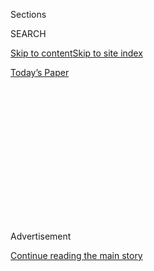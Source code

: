 <div id="app">

<div>

<div>

<div>

<div class="NYTAppHideMasthead css-1q2w90k e1suatyy0">

<div class="section css-ui9rw0 e1suatyy2">

<div class="css-eph4ug er09x8g0">

<div class="css-6n7j50">

</div>

<span class="css-1dv1kvn">Sections</span>

<div class="css-10488qs">

<span class="css-1dv1kvn">SEARCH</span>

</div>

[Skip to content](#site-content)[Skip to site
index](#site-index)

</div>

<div class="css-10698na e1huz5gh0">

</div>

</div>

<div id="masthead-bar-one" class="section hasLinks css-15hmgas e1csuq9d3">

<div class="css-uqyvli e1csuq9d0">

</div>

<div class="css-1uqjmks e1csuq9d1">

</div>

<div class="css-9e9ivx">

[](https://myaccount.nytimes3xbfgragh.onion/auth/login?response_type=cookie&client_id=vi)

</div>

<div class="css-1bvtpon e1csuq9d2">

[Today’s
Paper](https://www.nytimes3xbfgragh.onion/section/todayspaper)

</div>

</div>

</div>

</div>

<div data-aria-hidden="false">

<div id="site-content" data-role="main">

<div>

<div class="css-1aor85t" style="opacity:0.000000001;z-index:-1;visibility:hidden">

<div class="css-1hqnpie">

<div class="css-epjblv">

<span class="css-17xtcya">[Opinion](/section/opinion)</span><span class="css-x15j1o">|</span><span class="css-fwqvlz">To
Sway Swing Voters, Try
Empathy</span>

</div>

<div class="css-k008qs">

<div class="css-1iwv8en">

<span class="css-18z7m18"></span>

<div>

</div>

</div>

<span class="css-1n6z4y">https://nyti.ms/2SgGzUJ</span>

<div class="css-1705lsu">

<div class="css-4xjgmj">

<div class="css-4skfbu" data-role="toolbar" data-aria-label="Social Media Share buttons, Save button, and Comments Panel with current comment count" data-testid="share-tools">

  - 
  - 
  - 
  - 
    
    <div class="css-6n7j50">
    
    </div>

  - 

</div>

</div>

</div>

</div>

</div>

</div>

<div id="NYT_TOP_BANNER_REGION" class="css-13pd83m">

</div>

<div id="top-wrapper" class="css-1sy8kpn">

<div id="top-slug" class="css-l9onyx">

Advertisement

</div>

[Continue reading the main
story](#after-top)

<div class="ad top-wrapper" style="text-align:center;height:100%;display:block;min-height:250px">

<div id="top" class="place-ad" data-position="top" data-size-key="top">

</div>

</div>

<div id="after-top">

</div>

</div>

<div>

<div class="css-v5btjw etb61u70">

<div class="css-v05ibm etb61u71">

[Opinion](/section/opinion)

</div>

</div>

<div id="sponsor-wrapper" class="css-1hyfx7x">

<div id="sponsor-slug" class="css-19vbshk">

Supported by

</div>

[Continue reading the main
story](#after-sponsor)

<div id="sponsor" class="ad sponsor-wrapper" style="text-align:center;height:100%;display:block">

</div>

<div id="after-sponsor">

</div>

</div>

<div class="css-186x18t">

FIXES

</div>

<div class="css-1vkm6nb ehdk2mb0">

# To Sway Swing Voters, Try Empathy

</div>

A Brooklyn organization trains canvassers to engage with prospective
voters about their hopes and disappointments, not just give them a
candidate’s talking points.

<div class="css-18e8msd">

<div class="css-vp77d3 epjyd6m0">

<div class="css-1baulvz">

By <span class="css-1baulvz last-byline" itemprop="name">Michael
Massing</span>

<div class="css-8atqhb">

Mr. Massing writes about politics, the media, and social issues.

</div>

</div>

</div>

  - Feb. 4,
    2020

  - 
    
    <div class="css-4xjgmj">
    
    <div class="css-d8bdto" data-role="toolbar" data-aria-label="Social Media Share buttons, Save button, and Comments Panel with current comment count" data-testid="share-tools">
    
      - 
      - 
      - 
      - 
        
        <div class="css-6n7j50">
        
        </div>
    
      - 
    
    </div>
    
    </div>

</div>

<div class="css-79elbk" data-testid="photoviewer-wrapper">

<div class="css-z3e15g" data-testid="photoviewer-wrapper-hidden">

</div>

<div class="css-1a48zt4 ehw59r15" data-testid="photoviewer-children">

![<span class="css-16f3y1r e13ogyst0" data-aria-hidden="true">Changing
the Conversation volunteers Elycia Lerman and Carin Barbanel review
lists before knocking on doors in Doylestown, Pa., in December
2019.</span><span class="css-cnj6d5 e1z0qqy90" itemprop="copyrightHolder"><span class="css-1ly73wi e1tej78p0">Credit...</span><span><span>Larry
Browne</span></span></span>](https://static01.graylady3jvrrxbe.onion/images/2020/02/04/opinion/04FIXESMassing/merlin_168178077_0498721c-5700-423b-a3fb-73ef84e982f1-articleLarge.jpg?quality=75&auto=webp&disable=upscale)

</div>

</div>

</div>

<div class="section meteredContent css-1r7ky0e" name="articleBody" itemprop="articleBody">

<div class="css-1fanzo5 StoryBodyCompanionColumn">

<div class="css-53u6y8">

It’s a truism that America has been gripped by tribalism, polarization
and rage. But what if it were possible to have a civil conversation with
an unlike-minded stranger? To find common ground and even persuade that
person to think differently?

In early December in Doylestown, Pa., a group of canvassers trained by a
liberal grass-roots organization tried to do just that.

Thirty of them set out with trepidation from the student center at
Delaware Valley University to knock on doors in Bucks County — a swing
district that Hillary Clinton won by only 2,700 votes in 2016. (Mr.
Trump won Pennsylvania by just 44,300 votes.) Each canvasser had a list
of several dozen registered but infrequent voters to approach and
encourage to vote Democratic.

</div>

</div>

<div class="css-1fanzo5 StoryBodyCompanionColumn">

<div class="css-53u6y8">

But these were not traditional canvassers. They were not working for a
particular candidate, nor did they have a set of fixed talking points to
hurriedly deliver. Instead, they hoped to engage people in a 10- to
20-minute conversation that would forge a connection based on shared
values. Normally, canvassers seek to identify their party’s base and
mobilize its members. These canvassers were trying instead to reach
across the political and cultural divide.

</div>

</div>

<div class="css-79elbk" data-testid="photoviewer-wrapper">

<div class="css-z3e15g" data-testid="photoviewer-wrapper-hidden">

</div>

<div class="css-1a48zt4 ehw59r15" data-testid="photoviewer-children">

![<span class="css-16f3y1r e13ogyst0" data-aria-hidden="true">Changing
the Conversation volunteer Susan Shapiro helping lead a December
training session in Doylestown, Pa., last
December.</span><span class="css-cnj6d5 e1z0qqy90" itemprop="copyrightHolder"><span class="css-1ly73wi e1tej78p0">Credit...</span><span>Larry
Browne</span></span>](https://static01.graylady3jvrrxbe.onion/images/2020/02/04/opinion/04FIXESMassing2/merlin_168178071_465e617c-0fd2-432a-bce2-95ba36afcba8-articleLarge.jpg?quality=75&auto=webp&disable=upscale)

</div>

</div>

<div class="css-1fanzo5 StoryBodyCompanionColumn">

<div class="css-53u6y8">

Their technique is known as deep canvassing. It stresses active
listening and empathetic dialogue, rather than facts and arguments. A
leading advocate for it is [Changing the Conversation
Together](https://www.ctctogether.org/), a shoestring operation in
Brooklyn. In early November, the organization held a two-and-a-half-hour
training workshop for 20 volunteers. It was led by its director, Adam
Barbanel-Fried. A bearded 43-year-old who worked for years as a
community organizer using the principles of Saul Alinsky, Mr.
Barbanel-Fried began by describing the group’s success in the 2018
congressional race in New York’s 11th District. Made up of Staten Island
and a slice of Brooklyn, it was the only New York City district to back
Mr. Trump in 2016.

The organization recruited and trained nearly 300 canvassers to work in
Staten Island in support of the Democratic candidate, [Max
Rose](https://www.nytimes3xbfgragh.onion/2018/11/07/nyregion/what-max-rose-can-teach-democrats-about-beating-republicans.html).
They had more than 1,900 conversations — Mr. Rose won the district as a
whole and took Staten Island by 1,800 votes. A postelection survey by
the organization found that 65 percent of those who were canvassed
reported voting Democratic, compared to 45 percent in the same
neighborhoods who were not canvassed.

One of the [few studies of the efficacy of deep
canvassing](https://science.sciencemag.org/content/352/6282/220.full)
appeared in Science magazine in 2016. The authors studied 56 canvassers
who went door to door in South Florida targeting prejudice against
transgender individuals. They found that a single 10-minute conversation
that encouraged seeing the perspective of others “substantially reduced
transphobic,” with the effects lasting at least three months.

Now Changing the Conversation Together is trying to use this approach at
the national level. But it aspires to more than putting a Democrat in
the White House. “We want to form a national corps of deep canvassers
that embraces compassion and inclusion,” Mr. Barbanel-Fried said.
“There’s a whole world of [voters in the
middle](https://www.nytimes3xbfgragh.onion/2020/06/29/us/politics/trump-swing-voters.html)
longing for connection.”

</div>

</div>

<div class="css-1fanzo5 StoryBodyCompanionColumn">

<div class="css-53u6y8">

Storytelling is the key to achieving that connection, he said. Each
volunteer is expected to tell voters a story about a person he or she
loves — and listen to the voter tell a similar story. In a role-playing
exercise, Mr. Barbanel-Fried talked about his 93-year-old father, who
read history books to him when he was young. “He really taught me that
history doesn’t just happen and isn’t just a random series of dates you
have to memorize, but that they’re a series of choices that people
make,” he said. “This year, when I vote, I’m thinking about my
father.”

After the volunteers divided into subgroups to practice their own
stories, each was given a two-page script. Canvassers were to begin by
asking voters what they would say to President Trump if given the
opportunity. Then, after acknowledging that they usually vote
Democratic, they were to ask voters to rate their likely voting
preference on a scale of zero (for unwaveringly Republican) to 10
(steadfastly Democratic).

Then came the personal story. “Try to use the word LOVE,” the script
advised. After the voter told his or her own story, the canvasser was to
note how the voter’s values seemed to conflict with those of the
president, who, they would say, “appeals to the worst human tendencies.”
At the end, the canvasser was to ask the voter to again rate her or his
preference on the zero to 10 scale.

Some volunteers said they thought that talking about love was corny or
too personal. Mr. Barbanel-Fried insisted that it was critical to
connecting. There is a group of Trump loyalists whose votes can’t be
affected, he said, “but there are people whose values we share, and
we’re trying to show them that there’s a cognitive dissonance in their
lives” between their love of people and their support for Mr. Trump. “We
need to lead with love, not hate.” He ended by encouraging people to
sign up for the December canvass in Bucks County.

Each of the 30 people, including some local residents, who did show up
was given a list of people from across the political spectrum with
spotty voting histories. I accompanied Cindi Sternfeld, a 58-year-old
psychotherapist living in nearby Lambertville, N.J. She told me that she
had been canvassing since she was 18 and had found deep canvassing more
effective than the traditional kind. “I like canvassing that advances
the discussion,” she said. “Being angry is not the answer because it
pushes people away.”

At her designated neighborhood, she found stately three- and
four-bedroom homes on spacious lots. After a string of unopened doors,
Ms. Sternfeld spotted one of her target voters standing in his driveway,
preparing to put up Christmas lights with his daughter. Tall and lanky,
with closely-cropped hair, James genially returned our greeting.

“I’m usually Republican, but I go by the candidate,” he said. In the
last presidential election he wanted change, and Mr. Trump seemed more
likely to deliver it. He said he had a Trump sign in his garage. A
neighbor had a sign saying, “Hate Has No Home Here.” James asked his
neighbor if she hated Mr. Trump, and she said yes. “Then why do you have
that sign?” he asked. Because of such encounters, James said, he would
rate himself a two or three on the zero to 10 scale.

</div>

</div>

<div class="css-1fanzo5 StoryBodyCompanionColumn">

<div class="css-53u6y8">

Ms. Sternfeld then told a story about her father — a special-education
teacher who worked with older high school students with cognitive
disabilities and who spoke to them as the grown men they were. Years
later, when she became an educator, she said, she learned that people
with cognitive disabilities are not often shown such respect. “My dad is
gone,” she said, but his values of respect and dignity “still motivate
me.”

“My dad’s gone, too,” James said. “And I was brought up the same way. I
have a 45-year-old cousin with Down syndrome. I get fired up when people
use the ‘R’ word.”

Ms. Sternfeld referred to their shared values, and James said that he
could see “right off the bat” that he could talk with her.

After about 20 minutes, in which James described several friendships
damaged by his support for Mr. Trump, Ms. Sternfeld asked James to rate
himself again. “I’d say I’m a 5 now. I’m not adverse to voting
Democratic. I could go either way.” He said he appreciated our having
taken the time to talk. “You didn’t push me in one direction,” he said.
“It was a conversation.”

Overall, in two hours of canvassing, Ms. Sternfeld had meaningful
conversations with five people, including a 26-year-old woman terrified
of Vice President Mike Pence’s views on women’s issues, a 37-year-old
man so disgusted by President Trump that he asked for more information
about how to get involved in canvassing, and a vehemently pro-Trump
contractor who derided his laborers as greedy and ungrateful. For Ms.
Sternfeld, however, James stood out. “He’s my favorite person ever,” she
said. Back at the center, Mr. Barbanel-Fried urged the group to spread
the word about the next Bucks County canvass on Jan. 26.

More than 90 people showed up, and they knocked on more than 700 doors.
Voters were not the only ones changed by the experience. One canvasser
said that when she saw a pickup truck outside one house, she assumed its
residents were Republicans. “They invited me in,” she said. “The man
looked like the ultimate Trump supporter, but he was a Never Trumper.”
The lesson, she said, was not to judge so quickly.

Can such a labor-intensive effort be brought up to scale? Currently, Mr.
Barbanel-Fried is Changing the Conversation Together’s sole full-time
staff member, a reflection of the difficulties he has had raising money.
“We’re outside mainstream Democratic thinking,” he lamented.

</div>

</div>

<div class="css-1fanzo5 StoryBodyCompanionColumn">

<div class="css-53u6y8">

He said he hopes to have hundreds of trainers preparing thousands of
deep canvassers to build an electorate bound by an emotional connection.
That, he thinks, could change the national conversation on matters like
health care and the environment.

“It’s very helpful to just talk human to human,” says Jennifer Jarret,
an activist in Doylestown who helped the organization’s efforts in Bucks
County. “We might not see things the same way, but if we can get past
the idea of our neighbors as ‘others,’ that alone could help us as a
community and a nation.”

Michael Massing is a former executive editor of the Columbia Journalism
Review and the author, most recently, of “Fatal Discord: Erasmus,
Luther, and the Fight for the Western Mind.”

*To receive email alerts for Fixes columns, sign up*
[*here.*](http://eepurl.com/ABIxL)

*The Times is committed to publishing* [*a diversity of
letters*](https://www.nytimes3xbfgragh.onion/2019/01/31/opinion/letters/letters-to-editor-new-york-times-women.html)
*to the editor. We’d like to hear what you think about this or any of
our articles. Here are some*
[*tips*](https://help.nytimes3xbfgragh.onion/hc/en-us/articles/115014925288-How-to-submit-a-letter-to-the-editor)*.
And here’s our email:*
[*letters@NYTimes.com*](mailto:letters@NYTimes.com)*.*

*Follow The New York Times Opinion section on*
[*Facebook*](https://www.facebookcorewwwi.onion/nytopinion)*,* [*Twitter
(@NYTopinion)*](http://twitter.com/NYTOpinion) *and*
[*Instagram*](https://www.instagram.com/nytopinion/)*.*

</div>

</div>

</div>

<div>

</div>

<div>

</div>

<div>

</div>

<div>

<div id="bottom-wrapper" class="css-1ede5it">

<div id="bottom-slug" class="css-l9onyx">

Advertisement

</div>

[Continue reading the main
story](#after-bottom)

<div id="bottom" class="ad bottom-wrapper" style="text-align:center;height:100%;display:block;min-height:90px">

</div>

<div id="after-bottom">

</div>

</div>

</div>

</div>

</div>

## Site Index

<div>

</div>

## Site Information Navigation

  - [© <span>2020</span> <span>The New York Times
    Company</span>](https://help.nytimes3xbfgragh.onion/hc/en-us/articles/115014792127-Copyright-notice)

<!-- end list -->

  - [NYTCo](https://www.nytco.com/)
  - [Contact
    Us](https://help.nytimes3xbfgragh.onion/hc/en-us/articles/115015385887-Contact-Us)
  - [Work with us](https://www.nytco.com/careers/)
  - [Advertise](https://nytmediakit.com/)
  - [T Brand Studio](http://www.tbrandstudio.com/)
  - [Your Ad
    Choices](https://www.nytimes3xbfgragh.onion/privacy/cookie-policy#how-do-i-manage-trackers)
  - [Privacy](https://www.nytimes3xbfgragh.onion/privacy)
  - [Terms of
    Service](https://help.nytimes3xbfgragh.onion/hc/en-us/articles/115014893428-Terms-of-service)
  - [Terms of
    Sale](https://help.nytimes3xbfgragh.onion/hc/en-us/articles/115014893968-Terms-of-sale)
  - [Site
    Map](https://spiderbites.nytimes3xbfgragh.onion)
  - [Help](https://help.nytimes3xbfgragh.onion/hc/en-us)
  - [Subscriptions](https://www.nytimes3xbfgragh.onion/subscription?campaignId=37WXW)

</div>

</div>

</div>

</div>
